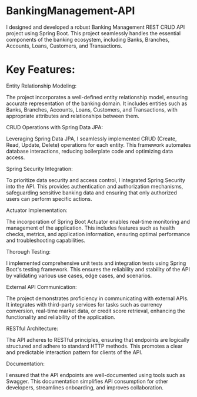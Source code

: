 # BankingManagement-API

 I designed and developed a robust Banking Management REST CRUD API project using Spring Boot. This project seamlessly handles the essential components of the banking ecosystem, including Banks, Branches, Accounts, Loans, Customers, and Transactions.

# Key Features:

Entity Relationship Modeling: 

The project incorporates a well-defined entity relationship model, ensuring accurate representation of the banking domain. It includes entities such as Banks, Branches, Accounts, Loans, Customers, and Transactions, with appropriate attributes and relationships between them.

CRUD Operations with Spring Data JPA: 

Leveraging Spring Data JPA, I seamlessly implemented CRUD (Create, Read, Update, Delete) operations for each entity. This framework automates database interactions, reducing boilerplate code and optimizing data access.

Spring Security Integration: 

To prioritize data security and access control, I integrated Spring Security into the API. This provides authentication and authorization mechanisms, safeguarding sensitive banking data and ensuring that only authorized users can perform specific actions.

Actuator Implementation: 

The incorporation of Spring Boot Actuator enables real-time monitoring and management of the application. This includes features such as health checks, metrics, and application information, ensuring optimal performance and troubleshooting capabilities.

Thorough Testing: 

I implemented comprehensive unit tests and integration tests using Spring Boot's testing framework. This ensures the reliability and stability of the API by validating various use cases, edge cases, and scenarios.

External API Communication: 

The project demonstrates proficiency in communicating with external APIs. It integrates with third-party services for tasks such as currency conversion, real-time market data, or credit score retrieval, enhancing the functionality and reliability of the application.

RESTful Architecture: 

The API adheres to RESTful principles, ensuring that endpoints are logically structured and adhere to standard HTTP methods. This promotes a clear and predictable interaction pattern for clients of the API.

Documentation: 

I ensured that the API endpoints are well-documented using tools such as Swagger. This documentation simplifies API consumption for other developers, streamlines onboarding, and improves collaboration.
